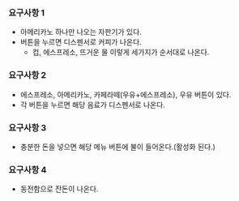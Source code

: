 ### 요구사항 1

- 아메리카노 하나만 나오는 자판기가 있다.
- 버튼을 누르면 디스펜서로 커피가 나온다.
  - 컵, 에스프레소, 뜨거운 물 이렇게 세가지가 순서대로 나온다.

### 요구사항 2

- 에스프레소, 아메리카노, 카페라떼(우유+에스프레소), 우유 버튼이 있다.
- 각 버튼을 누르면 해당 음료가 디스펜서로 나온다.

### 요구사항 3

- 충분한 돈을 넣으면 해당 메뉴 버튼에 불이 들어온다.(활성화 된다.)

### 요구사항 4

- 동전함으로 잔돈이 나온다.
